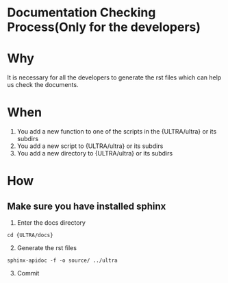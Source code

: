 Documentation Checking Process(Only for the developers)
==========================================================  

# Why  

It is necessary for all the developers to generate the rst files which can help us check the documents.  

# When  

1. You add a new function to one of the scripts in the {ULTRA/ultra} or its subdirs  
1. You add a new script to {ULTRA/ultra} or its subdirs  
1. You add a new directory to {ULTRA/ultra} or its subdirs  

# How  
## Make sure you have installed sphinx

1. Enter the docs directory  

```
cd {ULTRA/docs}
```  

2. Generate the rst files  

```
sphinx-apidoc -f -o source/ ../ultra
```  

3. Commit
